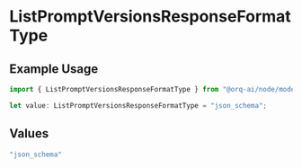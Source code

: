 # ListPromptVersionsResponseFormatType

## Example Usage

```typescript
import { ListPromptVersionsResponseFormatType } from "@orq-ai/node/models/operations";

let value: ListPromptVersionsResponseFormatType = "json_schema";
```

## Values

```typescript
"json_schema"
```